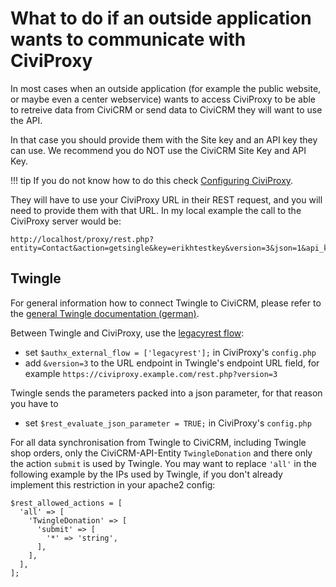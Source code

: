 # What to do if an outside application wants to communicate with CiviProxy
In most cases when an outside application (for example the public website, or maybe even a  center webservice) wants to access CiviProxy to be able to retreive data from CiviCRM or send data to CiviCRM they will want to use the API. 

In that case you should provide them with the Site key and an API key they can use. We recommend you do NOT use the CiviCRM Site Key and API Key.

!!! tip
    If you do not know how to do this check [Configuring CiviProxy](configuration.md).
 
They will have to use your CiviProxy URL in their REST request, and you will need to provide them with that URL. In my local example the call to the CiviProxy server would be:
```
http://localhost/proxy/rest.php?entity=Contact&action=getsingle&key=erikhtestkey&version=3&json=1&api_key=testerikhapikey&email=pipotest@example.org
```
## Twingle
For general information how to connect Twingle to CiviCRM, please refer to the [general Twingle documentation (german)](https://support.twingle.de/faq/de-de/9-anbindung-externer-systeme/46-wie-kann-ich-civicrm-mit-twingle-nutzen).

Between Twingle and CiviProxy, use the [legacyrest flow](https://docs.civicrm.org/dev/en/latest/framework/authx/#flows):
* set `$authx_external_flow = ['legacyrest'];` in CiviProxy's `config.php`
* add `&version=3` to the URL endpoint in Twingle's endpoint URL field, for example `https://civiproxy.example.com/rest.php?version=3`

Twingle sends the parameters packed into a json parameter, for that reason you have to
* set `$rest_evaluate_json_parameter = TRUE;` in CiviProxy's `config.php`

For all data synchronisation from Twingle to CiviCRM, including Twingle shop orders, only the CiviCRM-API-Entity `TwingleDonation` and there only the action `submit` is used by Twingle. You may want to replace `'all'` in the following example by the IPs used by Twingle, if you don't already implement this restriction in your apache2 config:
```
$rest_allowed_actions = [
  'all' => [
    'TwingleDonation' => [
      'submit' => [
        '*' => 'string',
      ],
    ],
  ],
];
```
